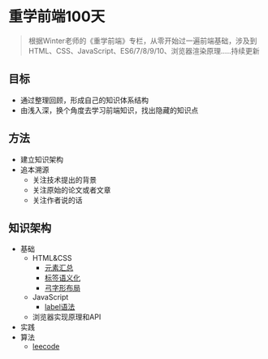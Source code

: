 # 重学前端100天
> 根据Winter老师的《重学前端》专栏，从零开始过一遍前端基础，涉及到HTML、CSS、JavaScript、ES6/7/8/9/10、浏览器渲染原理.....持续更新

## 目标
* 通过整理回顾，形成自己的知识体系结构
* 由浅入深，换个角度去学习前端知识，找出隐藏的知识点

## 方法
* 建立知识架构
* 追本溯源
  * 关注技术提出的背景
  * 关注原始的论文或者文章
  * 关注作者说的话

## 知识架构
* 基础
  * HTML&CSS
    * [元素汇总](https://github.com/cinsyk/Relearn-FE-100/blob/main/HTML%26CSS/HTML/element.md)
    * [标签语义化]()
    * [弓字形布局](https://github.com/cinsyk/Relearn-FE-100/blob/main/HTML%26CSS/CSS/bowWordShape.html)
  * JavaScript
    * [label语法](https://github.com/cinsyk/Relearn-FE-100/blob/main/JavaScript/label%E8%AF%AD%E6%B3%95.md)
  * 浏览器实现原理和API
* 实践
* 算法
  * [leecode](https://github.com/cinsyk/Relearn-FE-100/blob/main/leeCode)
